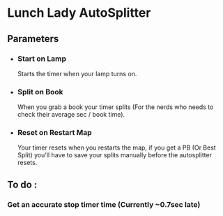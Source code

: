 # Lunch Lady AutoSplitter

## Parameters

- ### Start on Lamp 

  Starts the timer when your lamp turns on.

- ### Split on Book 

  When you grab a book your timer splits (For the nerds who needs to check their average sec / book time).

- ### Reset on Restart Map 

  Your timer resets when you restarts the map, if you get a PB (Or Best Split) you'll have to save your splits manually before the autosplitter resets.
  
  
  

## To do : 
### Get an accurate stop timer time (Currently ~0.7sec late)
